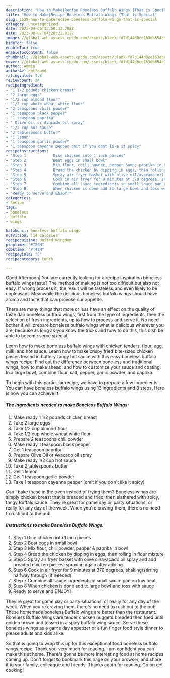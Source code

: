 ```yaml
---
description: "How to Make|Recipe Boneless Buffalo Wings {That is Special"
title: "How to Make|Recipe Boneless Buffalo Wings {That is Special"
slug: 1529-how-to-makerecipe-boneless-buffalo-wings-that-is-special
category: Uncategorized
date: 2023-04-06T15:50:12.788Z
date: 2023-08-07T04:28:22.012Z
image: //global-web-assets.cpcdn.com/assets/blank-fd7d144d8ce163db654e5a02c40b08a2775adb7897d16e4062681dc7e1b2800f.png
hideToc: false
enableToc: true
enableTocContent: false
thumbnail: //global-web-assets.cpcdn.com/assets/blank-fd7d144d8ce163db654e5a02c40b08a2775adb7897d16e4062681dc7e1b2800f.png
cover: //global-web-assets.cpcdn.com/assets/blank-fd7d144d8ce163db654e5a02c40b08a2775adb7897d16e4062681dc7e1b2800f.png
author: Admin
authorAv: notfound
ratingvalue: 4.8
reviewcount: 14
recipeingredient:
- "1 1/2 pounds chicken breast"
- "2 large eggs"
- "1/2 cup almond flour"
- "1/2 cup whole wheat white flour"
- "2 teaspoons chili powder"
- "1 teaspoon black pepper"
- "1 teaspoon paprika"
- " Olive Oil or Avacado oil spray"
- "1/2 cup hot sauce"
- "2 tablespoons butter"
- "1 lemon"
- "1 teaspoon garlic powder"
- "1 teaspoon cayenne pepper omit if you dont like it spicy"
recipeinstructions:
- "Step 1            Dice chicken into 1 inch pieces"
- "Step 2            Beat eggs in small bowl"
- "Step 3            Mix flour, chili powder, pepper &amp; paprika in bowl"
- "Step 4            Bread the chicken by dipping in eggs, then rolling in flour mixture"
- "Step 5            Spray air fryer basket with olive oil/avacado oil spray and add breaded chicken pieces, spraying again after adding"
- "Step 6            Cook in air fryer for 9 minutes at 370 degrees, shaking/stirring halfway through (if needed)"
- "Step 7            Combine all sauce ingredients in small sauce pan on low heat"
- "Step 8            When chicken is done add to large bowl and toss with sauce"
- "Ready to serve and ENJOY!"
categories:
- Recipe
tags:
- boneless
- buffalo
- wings

katakunci: boneless buffalo wings 
nutrition: 114 calories
recipecuisine: United Kingdom
preptime: "PT29M"
cooktime: "PT43M"
recipeyield: "2"
recipecategory: Lunch

---
```



Good Afternoon| You are currently looking for a recipe inspiration boneless buffalo wings taste? The method of making is not too difficult but also not easy. If wrong process it, the result will be tasteless and even likely to be unpleasant. Meanwhile the delicious boneless buffalo wings should have aroma and taste that can provoke our appetite.






There are many things that more or less have an effect on the quality of taste dari boneless buffalo wings, first from the type of ingredients, then the selection of fresh ingredients, up to how to process and serve it. No need bother if will prepare boneless buffalo wings what is delicious wherever you are, because as long as you know the tricks and how to do this, this dish be able to become serve  special.


Learn how to make boneless buffalo wings with chicken tenders, flour, egg, milk, and hot sauce. Learn how to make crispy fried bite-sized chicken pieces tossed in buttery tangy hot sauce with this easy boneless buffalo wings recipe. Find out the difference between boneless and traditional wings, how to make ahead, and how to customize your sauce and coating. In a large bowl, combine flour, salt, pepper, garlic powder, and paprika.


To begin with this particular recipe, we have to prepare a few ingredients. You can have boneless buffalo wings using 13 ingredients and 8 steps. Here is how you can achieve it.

<!--inarticleads1-->

##### The ingredients needed to make Boneless Buffalo Wings:

1. Make ready 1 1/2 pounds chicken breast
1. Take 2 large eggs
1. Take 1/2 cup almond flour
1. Take 1/2 cup whole wheat white flour
1. Prepare 2 teaspoons chili powder
1. Make ready 1 teaspoon black pepper
1. Get 1 teaspoon paprika
1. Prepare  Olive Oil or Avacado oil spray
1. Make ready 1/2 cup hot sauce
1. Take 2 tablespoons butter
1. Get 1 lemon
1. Get 1 teaspoon garlic powder
1. Take 1 teaspoon cayenne pepper (omit if you don&#39;t like it spicy)


Can I bake these in the oven instead of frying them? Boneless wings are simply chicken breast that is breaded and fried, then slathered with spicy, tangy Buffalo sauce. They&#39;re great for game day or party situations, or really for any day of the week. When you&#39;re craving them, there&#39;s no need to rush out to the pub. 

<!--inarticleads2-->

##### Instructions to make Boneless Buffalo Wings:

1. Step 1            Dice chicken into 1 inch pieces
1. Step 2            Beat eggs in small bowl
1. Step 3            Mix flour, chili powder, pepper &amp; paprika in bowl
1. Step 4            Bread the chicken by dipping in eggs, then rolling in flour mixture
1. Step 5            Spray air fryer basket with olive oil/avacado oil spray and add breaded chicken pieces, spraying again after adding
1. Step 6            Cook in air fryer for 9 minutes at 370 degrees, shaking/stirring halfway through (if needed)
1. Step 7            Combine all sauce ingredients in small sauce pan on low heat
1. Step 8            When chicken is done add to large bowl and toss with sauce
1. Ready to serve and ENJOY!

They&#39;re great for game day or party situations, or really for any day of the week. When you&#39;re craving them, there&#39;s no need to rush out to the pub. These homemade boneless Buffalo wings are better than the restaurant. Boneless Buffalo Wings are tender chicken nuggets breaded then fried until golden brown and tossed in a spicy buffalo wing sauce. Serve these boneless wings as a game day appetizer or a fun finger food style dinner to please adults and kids alike. 

So that is going to wrap this up for this exceptional food boneless buffalo wings recipe. Thank you very much for reading. I am confident you can make this at home. There's gonna be more interesting food at home recipes coming up. Don't forget to bookmark this page on your browser, and share it to your family, colleague and friends. Thanks again for reading. Go on get cooking!
